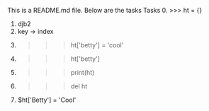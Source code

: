 This is a README.md file. Below are the tasks
Tasks
0. >>> ht = {}
1. djb2
2. key -> index
3. >>> ht['betty'] = 'cool'
4. >>> ht['betty']
5. >>> print(ht)
6. >>> del ht
7. $ht['Betty'] = 'Cool'

